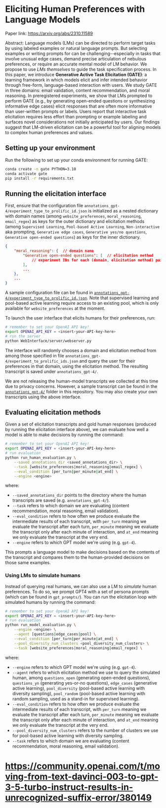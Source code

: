 # Eliciting Human Preferences with Language Models
Paper link: https://arxiv.org/abs/2310.11589

Abstract: Language models (LMs) can be directed to perform target tasks by using labeled examples or natural language prompts. But selecting examples or writing prompts for can be challenging--especially in tasks that involve unusual edge cases, demand precise articulation of nebulous preferences, or require an accurate mental model of LM behavior. We propose to use *LMs themselves* to guide the task specification process. In this paper, we introduce **Generative Active Task Elicitation (GATE)**: a learning framework in which models elicit and infer intended behavior through free-form, language-based interaction with users. We study GATE in three domains: email validation, content recommendation, and moral reasoning. In preregistered experiments, we show that LMs prompted to perform GATE (e.g., by generating open-ended questions or synthesizing informative edge cases) elicit responses that are often more informative than user-written prompts or labels. Users report that interactive task elicitation requires less effort than prompting or example labeling and surfaces novel considerations not initially anticipated by users. Our findings suggest that LM-driven elicitation can be a powerful tool for aligning models to complex human preferences and values.


## Setting up your environment
Run the following to set up your conda environment for running GATE:
```bash
conda create -n gate PYTHON=3.10
conda activate gate
pip install -r requirements.txt
```

## Running the elicitation interface
First, ensure that the configuration file `annotations_gpt-4/experiment_type_to_prolific_id.json` is initialized as a nested dictionary with domain names (among `website_preferences`, `moral_reasoning`, `email_regex`) as keys for the outer dictionary and elicitation methods (among `Supervised Learning`, `Pool-based Active Learning`, `Non-interactive` aka prompting, `Generative edge cases`, `Generative yes/no questions`, `Generative open-ended questions`) as keys for the inner dictionary.
```JSON
{
    "moral_reasoning": {  // domain name
        "Generative open-ended questions": [  // elicitation method
            // experiment IDs for each (domain, elicitation method) pair will populate in here
        ],
        ...
    },
    ...
}
```
A sample configuration file can be found in [`annotations_gpt-4/experiment_type_to_prolific_id.json`](https://github.com/alextamkin/generative-elicitation/tree/main/annotations_gpt-4/experiment_type_to_prolific_id.json).
Note that supervised learning and pool-based active learning require access to an existing pool, which is only available for `website_preferences` at the moment.


To launch the user interface that elicits humans for their preferences, run:
```bash
# remember to set your OpenAI API key!
export OPENAI_API_KEY = <insert-your-API-key-here>
# run the server
python WebInterface/server/webserver.py
```
The interface will randomly chooses a domain and elicitation method from among those specified in file `annotations_gpt-4/experiment_to_prolific_ids.json` and query the user for their preferences in that domain, using the elicitation method. The resulting transcript is saved under `annotations_gpt-4/`.

We are not releasing the human-model transcripts we collected at this time due to privacy concerns. However, a sample transcript can be found in the [`annotations_gpt-4/`](https://github.com/alextamkin/generative-elicitation/tree/main/annotations_gpt-4) folder in this repository. You may also create your own transcripts using the above interface.


## Evaluating elicitation methods

Given a set of elicitation transcripts and gold human responses (produced by running the elicitation interface above), we can evaluate how well a model is able to make decisions by running the command:

```bash
# remember to set your OpenAI API key!
export OPENAI_API_KEY = <insert-your-API-key-here>
# run evaluation
python run_human_evaluation.py \
    --saved_annotations_dir <saved_annotations_dir> \
    --task [website_preferences|moral_reasoning|email_regex] \
    --eval_condition [per_turn|per_minute|at_end] \
    --engine <engine>
```
where:
* `--saved_annotations_dir` points to the directory where the human transcripts are saved (e.g. `annotations_gpt-4/`).
* `--task` refers to which domain we are evaluating (content recommendation, moral reasoning, email validation).
* `--eval_condition` refers to how often we produce evaluate the intermediate results of each transcript, with `per_turn` meaning we evaluate the transcript after each turn, `per_minute` meaning we evaluate the transcript only after each minute of interaction, and `at_end` meaning we only evaluate the transcript at the very end.
* `--engine` refers to which GPT model we're using (e.g. `gpt-4`).

This prompts a language model to make decisions based on the contents of the transcript and compares them to the human-provided decisions on those same examples.


### Using LMs to simulate humans
Instead of querying real humans, we can also use a LM to *simulate* human preferences. To do so, we prompt GPT4 with a set of persona prompts (which can be found in `gpt_prompts/`). You can run the elicitation loop with simulated humans by running the command:

```bash
# remember to set your OpenAI API key!
export OPENAI_API_KEY = <insert-your-API-key-here>
# run evaluation
python run_model_evaluation.py \
    --engine <engine> \
    --agent [questions|edge_cases|pool] \
    --eval_condition [per_turn|per_minute|at_end] \
    --pool_diversity_num_clusters <pool_diversity_num_clusters> \
    --task [website_preferences|moral_reasoning|email_regex] \
```

where:
* `--engine` refers to which GPT model we're using (e.g. `gpt-4`).
* `--agent` refers to which elicitation method we use to query the simulated human, among `questions_open` (generating open-ended questions), `questions_yn` (generating yes-or-no questions), `edge_cases` (generative active learning), `pool_diversity` (pool-based active learning with diversity sampling), `pool_random` (pool-based active learning with random sampling, used as a stand-in for supervised learning).
* `--eval_condition` refers to how often we produce evaluate the intermediate results of each transcript, with `per_turn` meaning we evaluate the transcript after each turn, `per_minute` meaning we evaluate the transcript only after each minute of interaction, and `at_end` meaning we only evaluate the transcript at the very end.
* `--pool_diversity_num_clusters` refers to the number of clusters we use for pool-based active learning with diversity sampling.
* `--task` refers to which domain we are evaluating (content recommendation, moral reasoning, email validation).

# https://community.openai.com/t/moving-from-text-davinci-003-to-gpt-3-5-turbo-instruct-results-in-unrecognized-suffix-error/380149